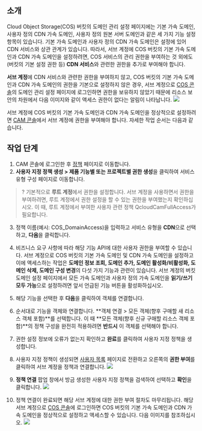 ## 소개

Cloud Object Storage(COS) 버킷의 도메인 관리 설정 페이지에는 기본 가속 도메인, 사용자 정의 CDN 가속 도메인, 사용자 정의 원본 서버 도메인과 같은 세 가지 기능 설정 항목이 있습니다. 기본 가속 도메인과 사용자 정의 CDN 가속 도메인은 설정에 있어 CDN 서비스와 상관 관계가 있습니다. 따라서, 서브 계정에 COS 버킷의 기본 가속 도메인과 CDN 가속 도메인을 설정하려면, COS 서비스의 관리 권한을 부여하는 것 외에도(버킷의 기본 설정 권한 등) **CDN 서비스**와 관련한 권한을 추가로 부여해야 합니다.

**서브 계정**에 CDN 서비스와 관련한 권한을 부여하지 않고, COS 버킷의 기본 가속 도메인과 CDN 가속 도메인의 권한을 기본으로 설정하지 않은 경우, 서브 계정으로 [COS 콘솔](https://console.cloud.tencent.com/cos5)의 도메인 관리 설정 페이지에 로그인하면 권한을 보유하지 않았기 때문에 리소스 보안의 차원에서 다음 이미지와 같이 액세스 권한이 없다는 알림이 나타납니다.
![](https://main.qcloudimg.com/raw/88c11a1973f03c83831cf87845ee7a01.png)


서브 계정에 COS 버킷의 기본 가속 도메인과 CDN 가속 도메인을 정상적으로 설정하려면 [CAM 콘솔](https://console.cloud.tencent.com/cam/overview)에서 서브 계정에 권한을 부여해야 합니다. 자세한 작업 순서는 다음과 같습니다.

## 작업 단계

1. CAM 콘솔에 로그인한 후 [정책](https://console.cloud.tencent.com/cam/policy) 페이지로 이동합니다.
2. **사용자 지정 정책 생성 > 제품 기능별 또는 프로젝트별 권한 생성**을 클릭하여 서비스 유형 구성 페이지로 이동합니다.
>? 기본적으로 **루트 계정**에서 권한을 설정합니다. 서브 계정을 사용하면서 권한을 부여하려면, 루트 계정에서 권한 설정을 할 수 있는 권한을 부여했는지 확인하십시오. 이 때, 루트 계정에서 부여한 사용자 관련 정책 QcloudCamFullAccess가 필요합니다.
>
3. 정책 이름(예시: COS_DomainAccess)을 입력하고 서비스 유형을 **CDN**으로 선택하고, **다음**을 클릭합니다.

4. 비즈니스 요구 사항에 따라 해당 기능 API에 대한 사용자 권한을 부여할 수 있습니다.
서브 계정으로 COS 버킷의 기본 가속 도메인 및 CDN 가속 도메인을 설정하고 이에 액세스하는 작업은 **도메인 정보 조회, 도메인 추가, 도메인 활성화/비활성화, 도메인 삭제, 도메인 구성 변경**의 다섯 가지 기능과 관련이 있습니다. 서브 계정의 버킷 도메인 설정 페이지에서 모든 가속 도메인과 사용자 정의 가속 도메인을 **읽기/쓰기 모두 가능**으로 설정하려면 앞서 언급된 기능 버튼을 활성화하십시오.

5. 해당 기능을 선택한 후 **다음**을 클릭하여 객체를 연결합니다.
6. 순서대로 기능을 객체와 연결합니다. **객체 연결 > 모든 객체(향후 구매할 새 리소스 객체 포함)**를 선택합니다. 이 때 **모든 객체(향후 신규 구매할 리소스 객체 포함)**의 정책 구성을 완전히 적용하려면 **반드시** 이 객체를 선택해야 합니다.

7. 권한 설정 정보에 오류가 없는지 확인하고 **완료**를 클릭하여 사용자 지정 정책을 생성합니다.
8. 사용자 지정 정책이 생성되면 [사용자 목록](https://console.cloud.tencent.com/cam) 페이지로 전환하고 오른쪽의 **권한 부여**를 클릭하여 서브 계정을 정책과 연결합니다.
![](https://main.qcloudimg.com/raw/f394425f8997d39d339e6327a2c94fd5.png)
9. **정책 연결** 팝업 창에서 방금 생성한 사용자 지정 정책을 검색하여 선택하고 **확인**을 클릭합니다.
![](https://main.qcloudimg.com/raw/c5dc62d62250a19ceac131b637ef513f.png)
10. 정책 연결이 완료되면 해당 서브 계정에 대한 권한 부여 절차도 마무리됩니다. 해당 서브 계정으로 [COS 콘솔](https://console.cloud.tencent.com/cos5)에 로그인하면 COS 버킷의 기본 가속 도메인과 CDN 가속 도메인을 정상적으로 설정하고 액세스할 수 있습니다. 다음 이미지를 참조하십시오.
![](https://main.qcloudimg.com/raw/5ff57238dbe3685b020c746bf10573ba.png)
